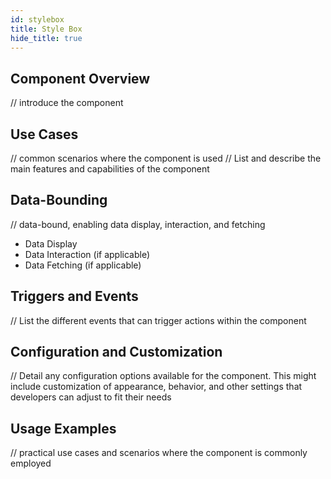 ```yaml
---
id: stylebox
title: Style Box
hide_title: true
---
```


## Component Overview

// introduce the component

## Use Cases

// common scenarios where the component is used
// List and describe the main features and capabilities of the component

## Data-Bounding

// data-bound, enabling data display, interaction, and fetching
- Data Display
- Data Interaction (if applicable)
- Data Fetching (if applicable)


## Triggers and Events

// List the different events that can trigger actions within the component

## Configuration and Customization

// Detail any configuration options available for the component. This might include customization of appearance, behavior, and other settings that developers can adjust to fit their needs

## Usage Examples

// practical use cases and scenarios where the component is commonly employed
